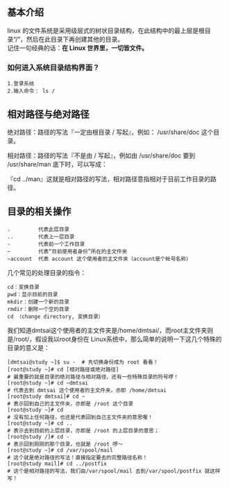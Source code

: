 ## 基本介绍
linux 的文件系统是采用级层式的树状目录结构，在此结构中的最上层是根目录“/”，然后在此目录下再创建其他的目录。  
记住一句经典的话：**在 Linux 世界里，一切皆文件。**
### 如何进入系统目录结构界面？
    1.登录系统
    2.输入命令： ls /
## 相对路径与绝对路径
绝对路径：路径的写法『一定由根目录 / 写起』，例如： /usr/share/doc 这个目录。

相对路径：路径的写法『不是由 / 写起』，例如由 /usr/share/doc 要到 /usr/share/man 底下时，可以写成：

『cd ../man』这就是相对路径的写法，相对路径意指相对于目前工作目录的路径。

## 目录的相关操作
    .         代表此层目录
    ..        代表上一层目录
    -         代表前一个工作目录
    ~         代表“目前使用者身份”所在的主文件夹
    ~account  代表 account 这个使用者的主文件夹（account是个帐号名称）
    
几个常见的处理目录的指令：

    cd：变换目录
    pwd：显示目前的目录
    mkdir：创建一个新的目录
    rmdir：删除一个空的目录
    cd （change directory, 变换目录）
    
我们知道dmtsai这个使用者的主文件夹是/home/dmtsai/，而root主文件夹则是/root/，假设我以root身份在 Linux系统中，那么简单的说明一下这几个特殊的目录的意义是：

    [dmtsai@study ~]$ su -  # 先切换身份成为 root 看看！
    [root@study ~]# cd [相对路径或绝对路径]
    # 最重要的就是目录的绝对路径与相对路径，还有一些特殊目录的符号啰！
    [root@study ~]# cd ~dmtsai
    # 代表去到 dmtsai 这个使用者的主文件夹，亦即 /home/dmtsai
    [root@study dmtsai]# cd ~
    # 表示回到自己的主文件夹，亦即是 /root 这个目录
    [root@study ~]# cd
    # 没有加上任何路径，也还是代表回到自己主文件夹的意思喔！
    [root@study ~]# cd ..
    # 表示去到目前的上层目录，亦即是 /root 的上层目录的意思；
    [root@study /]# cd -
    # 表示回到刚刚的那个目录，也就是 /root 啰～
    [root@study ~]# cd /var/spool/mail
    # 这个就是绝对路径的写法！直接指定要去的完整路径名称！
    [root@study mail]# cd ../postfix
    # 这个是相对路径的写法，我们由/var/spool/mail 去到/var/spool/postfix 就这样写！
